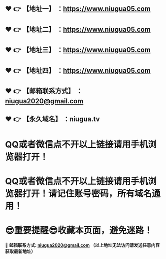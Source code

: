 :heart: :point_right: 【地址一】 ：https://www.niugua05.com
------
:heart: :point_right: 【地址二】 ：https://www.niugua05.com
------
:heart: :point_right: 【地址三】 ：https://www.niugua05.com
------
:heart: :point_right: 【地址四】 ：https://www.niugua05.com
------
:heart: :point_right: 【邮箱联系方式】 ：niugua2020@gmail.com
------
:heart: :point_right: 【永久域名】 ：niugua.tv
------
# QQ或者微信点不开以上链接请用手机浏览器打开！
# QQ或者微信点不开以上链接请用手机浏览器打开！请记住账号密码，所有域名通用！
# :sunglasses:重要提醒:sunglasses:收藏本页面，避免迷路！
:e-mail: __邮箱联系方式: niugua2020@gmail.com （以上地址无法访问请发送任意内容获取最新地址）__
